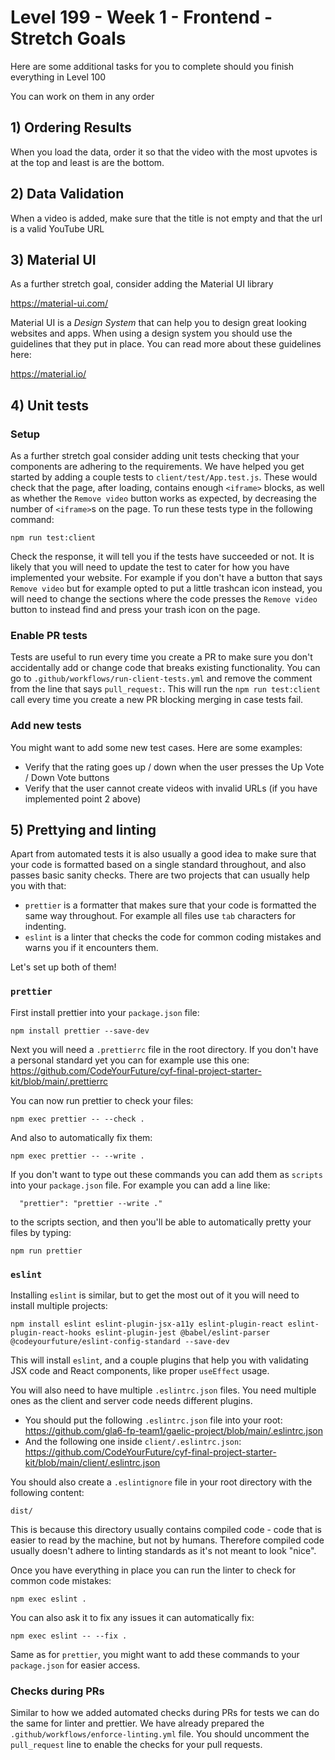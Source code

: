 # Level 199 - Week 1 - Frontend - Stretch Goals

Here are some additional tasks for you to complete should you finish everything in Level 100

You can work on them in any order

## 1) Ordering Results

When you load the data, order it so that the video with the most upvotes is at the top and least is are the bottom.

## 2) Data Validation

When a video is added, make sure that the title is not empty and that the url is a valid YouTube URL

## 3) Material UI

As a further stretch goal, consider adding the Material UI library

https://material-ui.com/

Material UI is a _Design System_ that can help you to design great looking websites and apps. When using a design system you should use the guidelines that they put in place. You can read more about these guidelines here:

https://material.io/

## 4) Unit tests

### Setup

As a further stretch goal consider adding unit tests checking that your components are adhering to the requirements. We have helped you get started by adding a couple tests to `client/test/App.test.js`. These would check that the page, after loading, contains enough `<iframe>` blocks, as well as whether the `Remove video` button works as expected, by decreasing the number of `<iframe>`s on the page. To run these tests type in the following command:

```
npm run test:client
```

Check the response, it will tell you if the tests have succeeded or not. It is likely that you will need to update the test to cater for how you have implemented your website. For example if you don't have a button that says `Remove video` but for example opted to put a little trashcan icon instead, you will need to change the sections where the code presses the `Remove video` button to instead find and press your trash icon on the page.

### Enable PR tests

Tests are useful to run every time you create a PR to make sure you don't accidentally add or change code that breaks existing functionality. You can go to `.github/workflows/run-client-tests.yml` and remove the comment from the line that says `pull_request:`. This will run the `npm run test:client` call every time you create a new PR blocking merging in case tests fail.

### Add new tests

You might want to add some new test cases. Here are some examples:

- Verify that the rating goes up / down when the user presses the Up Vote / Down Vote buttons
- Verify that the user cannot create videos with invalid URLs (if you have implemented point 2 above)

## 5) Prettying and linting

Apart from automated tests it is also usually a good idea to make sure that your code is formatted based on a single standard throughout, and also passes basic sanity checks. There are two projects that can usually help you with that:

- `prettier` is a formatter that makes sure that your code is formatted the same way throughout. For example all files use `tab` characters for indenting.
- `eslint` is a linter that checks the code for common coding mistakes and warns you if it encounters them.

Let's set up both of them!

### `prettier`

First install prettier into your `package.json` file:

```
npm install prettier --save-dev
```

Next you will need a `.prettierrc` file in the root directory. If you don't have a personal standard yet you can for example use this one: https://github.com/CodeYourFuture/cyf-final-project-starter-kit/blob/main/.prettierrc

You can now run prettier to check your files:

```
npm exec prettier -- --check .
```

And also to automatically fix them:

```
npm exec prettier -- --write .
```

If you don't want to type out these commands you can add them as `scripts` into your `package.json` file. For example you can add a line like:

```
  "prettier": "prettier --write ."
```

to the scripts section, and then you'll be able to automatically pretty your files by typing:

```
npm run prettier
```

### `eslint`

Installing `eslint` is similar, but to get the most out of it you will need to install multiple projects:

```
npm install eslint eslint-plugin-jsx-a11y eslint-plugin-react eslint-plugin-react-hooks eslint-plugin-jest @babel/eslint-parser @codeyourfuture/eslint-config-standard --save-dev
```

This will install `eslint`, and a couple plugins that help you with validating JSX code and React components, like proper `useEffect` usage.

You will also need to have multiple `.eslintrc.json` files. You need multiple ones as the client and server code needs different plugins.

- You should put the following `.eslintrc.json` file into your root: https://github.com/gla6-fp-team1/gaelic-project/blob/main/.eslintrc.json
- And the following one inside `client/.eslintrc.json`: https://github.com/CodeYourFuture/cyf-final-project-starter-kit/blob/main/client/.eslintrc.json

You should also create a `.eslintignore` file in your root directory with the following content:

```
dist/
```

This is because this directory usually contains compiled code - code that is easier to read by the machine, but not by humans. Therefore compiled code usually doesn't adhere to linting standards as it's not meant to look "nice".

Once you have everything in place you can run the linter to check for common code mistakes:

```
npm exec eslint .
```

You can also ask it to fix any issues it can automatically fix:

```
npm exec eslint -- --fix .
```

Same as for `prettier`, you might want to add these commands to your `package.json` for easier access.

### Checks during PRs

Similar to how we added automated checks during PRs for tests we can do the same for linter and prettier. We have already prepared the `.github/workflows/enforce-linting.yml` file. You should uncomment the `pull_request` line to enable the checks for your pull requests.
